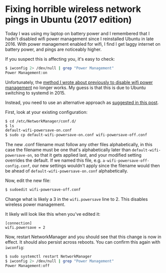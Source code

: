# Fixing horrible wireless network pings in Ubuntu (2017 edition)


Today I was using my laptop on battery power and I remembered that I
hadn't disabled wifi power management since I reinstalled Ubuntu in
late 2016. With power management enabled for wifi, I find I get laggy
internet on battery power, and pings are noticeably higher.

If you suspect this is affecting you, it's easy to check:

```sh
$ iwconfig 2> /dev/null | grep "Power Management"
Power Management:on
```

Unfortunately, the [method I wrote about
previously to disable wifi power
management]({filename}../2013/horrible-wireless-network-pings-in.md) no
longer works. My guess is that this is due to Ubuntu switching to
systemd in 2015.

Instead, you need to use an alternative approach as [suggested in this
post](https://gist.github.com/jcberthon/ea8cfe278998968ba7c5a95344bc8b55).

First, look at your existing configuration:

```sh
$ cd /etc/NetworkManager/conf.d/
$ ls
default-wifi-powersave-on.conf
$ sudo cp default-wifi-powersave-on.conf wifi-powersave-off.conf
```

The new .conf filename must follow any other files alphabetically, in
this case the filename must be one that's alphabetically later than
`default-wifi-powersave-on`, so that it gets applied last, and your
modified setting overrides the default. If we named this file, e.g.
`a-wifi-powersave-off-config.conf`, our new settings wouldn't apply
since the filename would then be ahead of
`default-wifi-powersave-on.conf` alphabetically.

Now, edit the new file:

```sh
$ sudoedit wifi-powersave-off.conf
```

Change what is likely a 3 in the `wifi.powersave` line to 2. This
disables wireless power management.

It likely will look like this when you've edited it:

```text
[connection]
wifi.powersave = 2
```

Now, restart NetworkManager and you should see that this change is now
in effect. It should also persist across reboots. You can confirm this
again with `iwconfig`:

```sh
$ sudo systemctl restart NetworkManager
$ iwconfig 2> /dev/null | grep "Power Management"
Power Management:off
```

